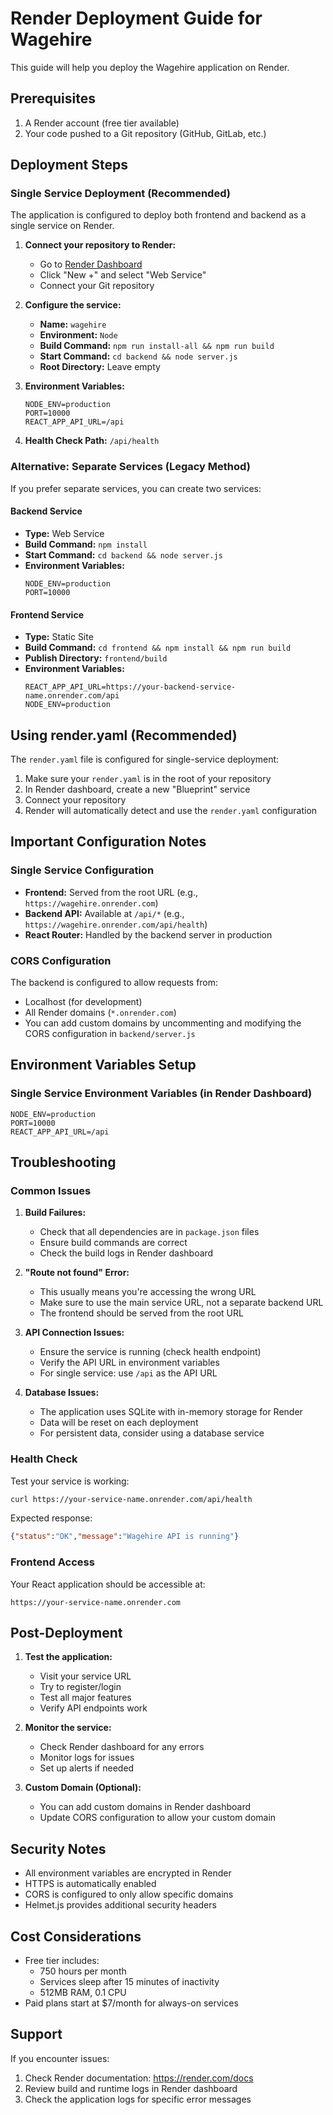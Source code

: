 # Render Deployment Guide for Wagehire

This guide will help you deploy the Wagehire application on Render.

## Prerequisites

1. A Render account (free tier available)
2. Your code pushed to a Git repository (GitHub, GitLab, etc.)

## Deployment Steps

### Single Service Deployment (Recommended)

The application is configured to deploy both frontend and backend as a single service on Render.

1. **Connect your repository to Render:**
   - Go to [Render Dashboard](https://dashboard.render.com)
   - Click "New +" and select "Web Service"
   - Connect your Git repository

2. **Configure the service:**
   - **Name:** `wagehire`
   - **Environment:** `Node`
   - **Build Command:** `npm run install-all && npm run build`
   - **Start Command:** `cd backend && node server.js`
   - **Root Directory:** Leave empty

3. **Environment Variables:**
   ```
   NODE_ENV=production
   PORT=10000
   REACT_APP_API_URL=/api
   ```

4. **Health Check Path:** `/api/health`

### Alternative: Separate Services (Legacy Method)

If you prefer separate services, you can create two services:

#### Backend Service
- **Type:** Web Service
- **Build Command:** `npm install`
- **Start Command:** `cd backend && node server.js`
- **Environment Variables:**
  ```
  NODE_ENV=production
  PORT=10000
  ```

#### Frontend Service
- **Type:** Static Site
- **Build Command:** `cd frontend && npm install && npm run build`
- **Publish Directory:** `frontend/build`
- **Environment Variables:**
  ```
  REACT_APP_API_URL=https://your-backend-service-name.onrender.com/api
  NODE_ENV=production
  ```

## Using render.yaml (Recommended)

The `render.yaml` file is configured for single-service deployment:

1. Make sure your `render.yaml` is in the root of your repository
2. In Render dashboard, create a new "Blueprint" service
3. Connect your repository
4. Render will automatically detect and use the `render.yaml` configuration

## Important Configuration Notes

### Single Service Configuration

- **Frontend:** Served from the root URL (e.g., `https://wagehire.onrender.com`)
- **Backend API:** Available at `/api/*` (e.g., `https://wagehire.onrender.com/api/health`)
- **React Router:** Handled by the backend server in production

### CORS Configuration

The backend is configured to allow requests from:
- Localhost (for development)
- All Render domains (`*.onrender.com`)
- You can add custom domains by uncommenting and modifying the CORS configuration in `backend/server.js`

## Environment Variables Setup

### Single Service Environment Variables (in Render Dashboard)

```
NODE_ENV=production
PORT=10000
REACT_APP_API_URL=/api
```

## Troubleshooting

### Common Issues

1. **Build Failures:**
   - Check that all dependencies are in `package.json` files
   - Ensure build commands are correct
   - Check the build logs in Render dashboard

2. **"Route not found" Error:**
   - This usually means you're accessing the wrong URL
   - Make sure to use the main service URL, not a separate backend URL
   - The frontend should be served from the root URL

3. **API Connection Issues:**
   - Ensure the service is running (check health endpoint)
   - Verify the API URL in environment variables
   - For single service: use `/api` as the API URL

4. **Database Issues:**
   - The application uses SQLite with in-memory storage for Render
   - Data will be reset on each deployment
   - For persistent data, consider using a database service

### Health Check

Test your service is working:
```bash
curl https://your-service-name.onrender.com/api/health
```

Expected response:
```json
{"status":"OK","message":"Wagehire API is running"}
```

### Frontend Access

Your React application should be accessible at:
```
https://your-service-name.onrender.com
```

## Post-Deployment

1. **Test the application:**
   - Visit your service URL
   - Try to register/login
   - Test all major features
   - Verify API endpoints work

2. **Monitor the service:**
   - Check Render dashboard for any errors
   - Monitor logs for issues
   - Set up alerts if needed

3. **Custom Domain (Optional):**
   - You can add custom domains in Render dashboard
   - Update CORS configuration to allow your custom domain

## Security Notes

- All environment variables are encrypted in Render
- HTTPS is automatically enabled
- CORS is configured to only allow specific domains
- Helmet.js provides additional security headers

## Cost Considerations

- Free tier includes:
  - 750 hours per month
  - Services sleep after 15 minutes of inactivity
  - 512MB RAM, 0.1 CPU
- Paid plans start at $7/month for always-on services

## Support

If you encounter issues:
1. Check Render documentation: https://render.com/docs
2. Review build and runtime logs in Render dashboard
3. Check the application logs for specific error messages 